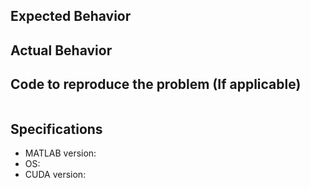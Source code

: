 ## Expected Behavior


## Actual Behavior


## Code to reproduce the problem (If applicable)

```

```

## Specifications 

  - MATLAB version:
  - OS:
  - CUDA version:
